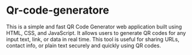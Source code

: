 # Qr-code-generatore
This is a simple and fast QR Code Generator web application built using HTML, CSS, and JavaScript. It allows users to generate QR codes for any input text, link, or data in real time. This tool is useful for sharing URLs, contact info, or plain text securely and quickly using QR codes.
